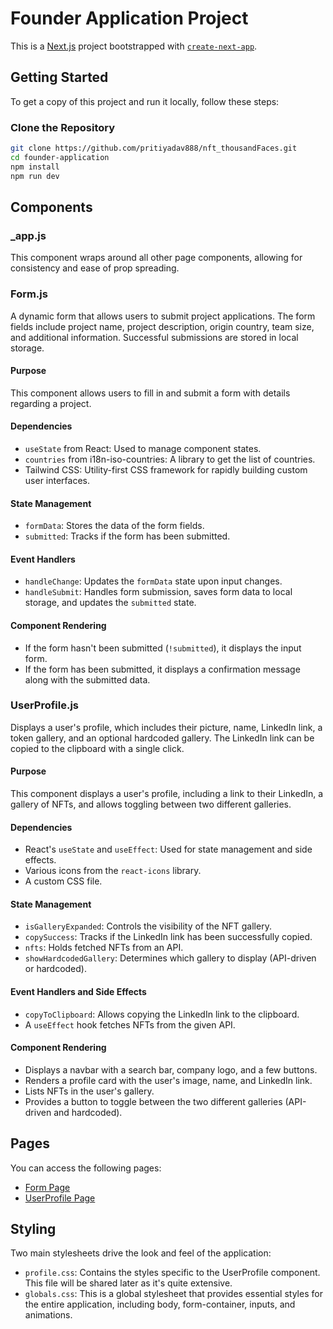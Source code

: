 # Founder Application Project

This is a [Next.js](https://nextjs.org/) project bootstrapped with [`create-next-app`](https://github.com/vercel/next.js/tree/canary/packages/create-next-app).

## Getting Started

To get a copy of this project and run it locally, follow these steps:

### Clone the Repository

```bash
git clone https://github.com/pritiyadav888/nft_thousandFaces.git
cd founder-application
npm install
npm run dev


```
## Components

### _app.js

This component wraps around all other page components, allowing for consistency and ease of prop spreading.

### Form.js

A dynamic form that allows users to submit project applications. The form fields include project name, project description, origin country, team size, and additional information. Successful submissions are stored in local storage.

#### Purpose

This component allows users to fill in and submit a form with details regarding a project.

#### Dependencies

- `useState` from React: Used to manage component states.
- `countries` from i18n-iso-countries: A library to get the list of countries.
- Tailwind CSS: Utility-first CSS framework for rapidly building custom user interfaces.

#### State Management

- `formData`: Stores the data of the form fields.
- `submitted`: Tracks if the form has been submitted.

#### Event Handlers

- `handleChange`: Updates the `formData` state upon input changes.
- `handleSubmit`: Handles form submission, saves form data to local storage, and updates the `submitted` state.

#### Component Rendering

- If the form hasn't been submitted (`!submitted`), it displays the input form.
- If the form has been submitted, it displays a confirmation message along with the submitted data.

### UserProfile.js

Displays a user's profile, which includes their picture, name, LinkedIn link, a token gallery, and an optional hardcoded gallery. The LinkedIn link can be copied to the clipboard with a single click.

#### Purpose

This component displays a user's profile, including a link to their LinkedIn, a gallery of NFTs, and allows toggling between two different galleries.

#### Dependencies

- React's `useState` and `useEffect`: Used for state management and side effects.
- Various icons from the `react-icons` library.
- A custom CSS file.

#### State Management

- `isGalleryExpanded`: Controls the visibility of the NFT gallery.
- `copySuccess`: Tracks if the LinkedIn link has been successfully copied.
- `nfts`: Holds fetched NFTs from an API.
- `showHardcodedGallery`: Determines which gallery to display (API-driven or hardcoded).

#### Event Handlers and Side Effects

- `copyToClipboard`: Allows copying the LinkedIn link to the clipboard.
- A `useEffect` hook fetches NFTs from the given API.

#### Component Rendering

- Displays a navbar with a search bar, company logo, and a few buttons.
- Renders a profile card with the user's image, name, and LinkedIn link.
- Lists NFTs in the user's gallery.
- Provides a button to toggle between the two different galleries (API-driven and hardcoded).

## Pages

You can access the following pages:

- [Form Page](public/form.png)
- [UserProfile Page](public/profile.png)

## Styling

Two main stylesheets drive the look and feel of the application:

- `profile.css`: Contains the styles specific to the UserProfile component. This file will be shared later as it's quite extensive.
- `globals.css`: This is a global stylesheet that provides essential styles for the entire application, including body, form-container, inputs, and animations.
